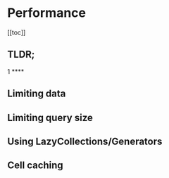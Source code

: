 # Performance

[[toc]]

## TLDR;

<span class="inline-step">1</span> ****

## Limiting data

## Limiting query size

## Using LazyCollections/Generators

## Cell caching
